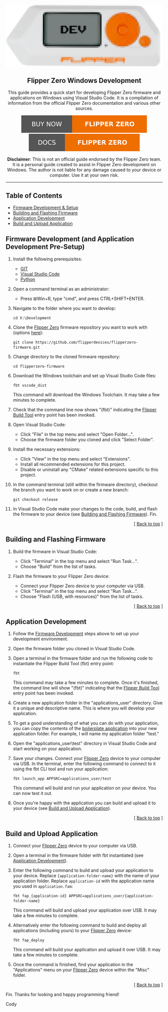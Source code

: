 <div align="center">
  <img align="center" src=".github/images/flipper-dev.png" />
  <h2 align="center">Flipper Zero Windows Development</h2>
  <p align="center">
    This guide provides a quick start for developing Flipper Zero firmware and applications on Windows using Visual Studio Code. It is a compilation of information from the official Flipper Zero documentation and various other sources.
  </p>
  <a href="https://shop.flipperzero.one/">
    <img src=".github/images/flipper-zero-buy-now.svg" />
  </a>
  <a href="https://docs.flipperzero.one/">
    <img src=".github/images/flipper-zero-docs.svg" />
  </a>
  <p align="center">
    <b>Disclaimer</b>: This is not an official guide endorsed by the Flipper Zero team. It is a personal guide created to assist in Flipper Zero development on Windows. The author is not liable for any damage caused to your device or computer. Use it at your own risk.
  </p>
</div>

---

## Table of Contents <a name="index"></a>

- [Firmware Development & Setup](#firmware-development)
- [Building and Flashing Firmware](#building-and-flashing-firmware)
- [Application Development](#application-development)
- [Build and Upload Application](#build-and-upload-app)

## Firmware Development (and Application Development Pre-Setup) <a name="firmware-development"></a>

1. Install the following prerequisites:

   - [GIT](https://git-scm.com/downloads)
   - [Visual Studio Code](https://code.visualstudio.com/download)
   - [Python](https://www.python.org/downloads/)

2. Open a command terminal as an administrator:

   - Press ⊞Win+R, type "cmd", and press CTRL+SHIFT+ENTER.

3. Navigate to the folder where you want to develop:

   ```
   cd X:\Development
   ```

4. Clone the [Flipper Zero][flipper-zero] firmware repository you want to work with (options [here](https://github.com/UberGuidoZ/Flipper/tree/main/Firmware_Options)):

   ```
   git clone https://github.com/flipperdevices/flipperzero-firmware.git
   ```

5. Change directory to the cloned firmware repository:

   ```
   cd flipperzero-firmware
   ```

6. Download the Windows toolchain and set up Visual Studio Code files:

   ```
   fbt vscode_dist
   ```

   This command will download the Windows Toolchain. It may take a few minutes to complete.

7. Check that the command line now shows "(fbt)" indicating the [Flipper Build Tool][flipper-zero-build-tool] entry point has been invoked.

8. Open Visual Studio Code:

   - Click "File" in the top menu and select "Open Folder...".
   - Choose the firmware folder you cloned and click "Select Folder".

9. Install the necessary extensions:

   - Click "View" in the top menu and select "Extensions".
   - Install all recommended extensions for this project.
   - Disable or uninstall any "CMake" related extensions specific to this project.

10. In the command terminal (still within the firmware directory), checkout the branch you want to work on or create a new branch:

    ```
    git checkout release
    ```

11. In Visual Studio Code make your changes to the code, build, and flash the firmware to your device (see [Building and Flashing Firmware](#building-and-flashing-firmware)). Fin.

<p align="right">[ <a href="#index">Back to top</a> ]</p>

## Building and Flashing Firmware <a name="building-and-flashing-firmware"></a>

1. Build the firmware in Visual Studio Code:

   - Click "Terminal" in the top menu and select "Run Task...".
   - Choose "Build" from the list of tasks.

2. Flash the firmware to your Flipper Zero device:
   - Connect your Flipper Zero device to your computer via USB.
   - Click "Terminal" in the top menu and select "Run Task...".
   - Choose "Flash (USB, with resources)" from the list of tasks.

<p align="right">[ <a href="#index">Back to top</a> ]</p>

## Application Development <a name="application-development"></a>

1. Follow the [Firmware Development](#firmware-development) steps above to set up your development environment.

2. Open the firmware folder you cloned in Visual Studio Code.

3. Open a terminal in the firmware folder and run the following code to instantiate the Flipper Build Tool (fbt) entry point:

   ```
   fbt
   ```

   This command may take a few minutes to complete. Once it's finished, the command line will show "(fbt)" indicating that the [Flipper Build Tool][flipper-zero-build-tool] entry point has been invoked.

4. Create a new application folder in the "applications_user" directory. Give it a unique and descriptive name. This is where you will develop your application.

5. To get a good understanding of what you can do with your application, you can copy the contents of the [boilerplate application][boilerplate-app] into your new application folder. For example, I will name my application folder "test."

6. Open the "applications_user\test" directory in Visual Studio Code and start working on your application.

7. Save your changes. Connect your [Flipper Zero][flipper-zero] device to your computer via USB. In the terminal, enter the following command to connect to it using the fbt CLI tool and run your application:

   ```
   fbt launch_app APPSRC=applications_user/test
   ```

   This command will build and run your application on your device. You can now test it out.

8. Once you're happy with the application you can build and upload it to your device (see [Build and Upload Application](#build-and-upload-app)).

<p align="right">[ <a href="#index">Back to top</a> ]</p>

## Build and Upload Application <a name="build-and-upload-app"></a>

1. Connect your [Flipper Zero][flipper-zero] device to your computer via USB.

2. Open a terminal in the firmware folder with fbt instantiated (see [Application Development](#application-development)).

3. Enter the following command to build and upload your application to your device. Replace `{application-folder-name}` with the name of your application folder. Replace `application-id` with the application name you used in `application.fam`:

   ```
   fbt fap_{application-id} APPSRC=applications_user/{application-folder-name}
   ```

   This command will build and upload your application over USB. It may take a few minutes to complete.

4. Alternatively enter the following command to build and deploy all applications (including yours) to your [Flipper Zero][flipper-zero] device:

   ```
   fbt fap_deploy
   ```

   This command will build your application and upload it over USB. It may take a few minutes to complete.

5. Once the command is finished, find your application in the "Applications" menu on your [Flipper Zero][flipper-zero] device within the "Misc" folder.

<p align="right">[ <a href="#index">Back to top</a> ]</p>

Fin. Thanks for looking and happy programming friend!

Cody

<!-- LINKS -->

[flipper-zero]: https://flipperzero.one/
[boilerplate-app]: https://github.com/leedave/flipper-zero-fap-boilerplate
[flipper-zero-build-tool]: https://github.com/flipperdevices/flipperzero-firmware/blob/dev/documentation/fbt.md
[flipper-zero-docs]: https://docs.flipperzero.one/
